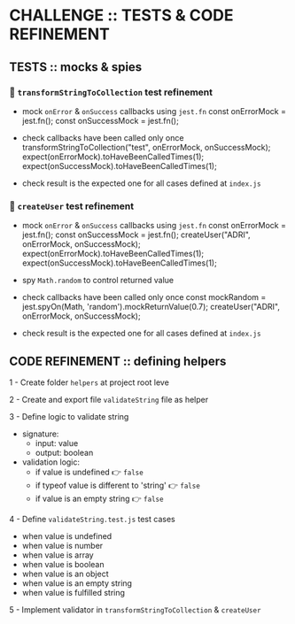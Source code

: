 # CHALLENGE :: TESTS & CODE REFINEMENT

## TESTS :: mocks & spies

### 🧪 `transformStringToCollection` test refinement

- mock `onError` & `onSuccess` callbacks using `jest.fn`
const onErrorMock = jest.fn();
const onSuccessMock = jest.fn();
- check callbacks have been called only once
transformStringToCollection("test", onErrorMock, onSuccessMock);
expect(onErrorMock).toHaveBeenCalledTimes(1);
expect(onSuccessMock).toHaveBeenCalledTimes(1);

- check result is the expected one for all cases defined at `index.js`

### 🧪 `createUser` test refinement

- mock `onError` & `onSuccess` callbacks using `jest.fn`
const onErrorMock = jest.fn();
const onSuccessMock = jest.fn();
createUser("ADRI", onErrorMock, onSuccessMock);
expect(onErrorMock).toHaveBeenCalledTimes(1);
expect(onSuccessMock).toHaveBeenCalledTimes(1);

- spy `Math.random` to control returned value

- check callbacks have been called only once
const mockRandom = jest.spyOn(Math, 'random').mockReturnValue(0.7);
createUser("ADRI", onErrorMock, onSuccessMock);

- check result is the expected one for all cases defined at `index.js`

## CODE REFINEMENT :: defining helpers

1 - Create folder `helpers` at project root leve

2 - Create and export file `validateString` file as helper

3 - Define logic to validate string

- signature:
  - input: value
  - output: boolean
- validation logic:
  - if value is undefined 👉 `false`
  - if typeof value is different to 'string' 👉 `false`
  - if value is an empty string 👉 `false`

4 - Define `validateString.test.js` test cases

- when value is undefined
- when value is number
- when value is array
- when value is boolean
- when value is an object
- when value is an empty string
- when value is fulfilled string

5 - Implement validator in `transformStringToCollection` & `createUser`